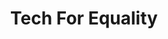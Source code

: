 ---
title: "Tech For Equality"
featured_image: ''
description: "Bringing equality to the world by the means of technology"
---